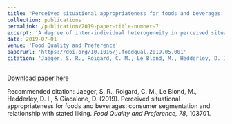 ```yaml
---
title: "Perceived situational appropriateness for foods and beverages: consumer segmentation and relationship with stated liking"
collection: publications
permalink: /publication/2019-paper-title-number-7
excerpt: 'A degree of inter-individual heterogeneity in perceived situational appropriateness for foods and beverages (F&B) was predicted to exist, and empirically confirmed in studies with >1000 Australian and New Zealand adult consumers (urban dwelling). Two main consumer segments labelled “adaptive” and “conforming” were identified. The main difference between the segments was in the number of F&B items considered appropriate for a certain eating occasion, with this number being smaller in the segments that seemed to more strongly conform to common norms about what is appropriate to eat and drink at breakfast-, lunch- and dinner-time...'
date: 2019-07-01
venue: 'Food Quality and Preference'
paperurl: 'https://doi.org/10.1016/j.foodqual.2019.05.001'
citation: 'Jaeger, S. R., Roigard, C. M., Le Blond, M., Hedderley, D. I., & Giacalone, D. (2019). Perceived situational appropriateness for foods and beverages: consumer segmentation and relationship with stated liking. <i>Food Quality and Preference, 78</i>, 103701.'
---
```


[Download paper here](https://doi.org/10.1016/j.foodqual.2019.05.001)

Recommended citation: Jaeger, S. R., Roigard, C. M., Le Blond, M., Hedderley, D. I., & Giacalone, D. (2019). Perceived situational appropriateness for foods and beverages: consumer segmentation and relationship with stated liking. <i>Food Quality and Preference, 78</i>, 103701.
